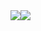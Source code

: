 <div style="display: flex; align-items: start;">
  <img src="https://github-readme-stats.vercel.app/api?username=thasegawakaihatsu&count_private=true&show_icons=true" />
  <img src="https://github-readme-stats.vercel.app/api/top-langs/?username=thasegawakaihatsu" />
</div>
